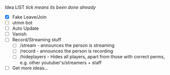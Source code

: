 Idea LIST
*tick means its been done already*

- [X] Fake Leave/Join
- [ ] utmm bot
- [ ] Auto Update
- [ ] Vanish
- [ ] Record/Streaming stuff
  - [ ] /stream - announces the person is streaming
  - [ ] /record - announces the person is recording
  - [ ] /hideplayers - Hides all players, apart from those with correct perms, e.g. other youtuber's/streamers + staff
- [ ] Get more ideas...
